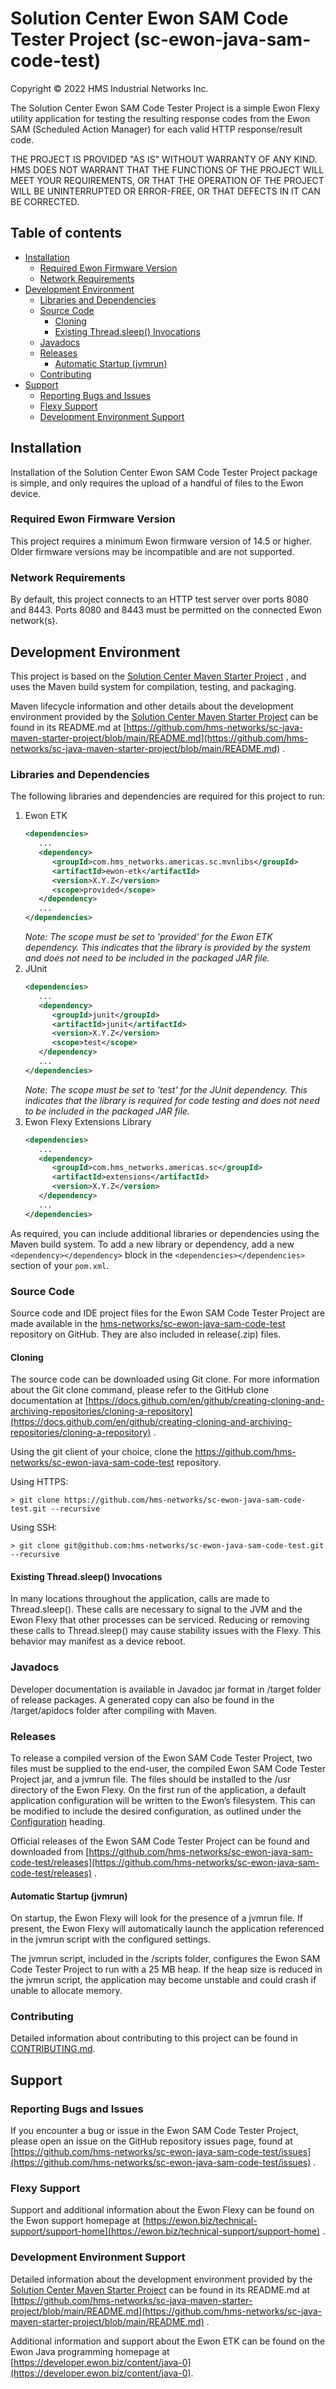 # Solution Center Ewon SAM Code Tester Project (sc-ewon-java-sam-code-test)

Copyright © 2022 HMS Industrial Networks Inc.

The Solution Center Ewon SAM Code Tester Project is a simple Ewon Flexy utility application for 
testing the resulting response codes from the Ewon SAM (Scheduled Action Manager) for each valid 
HTTP response/result code.

THE PROJECT IS PROVIDED "AS IS" WITHOUT WARRANTY OF ANY KIND. HMS DOES NOT WARRANT THAT THE 
FUNCTIONS OF THE PROJECT WILL MEET YOUR REQUIREMENTS, OR THAT THE OPERATION OF THE PROJECT WILL BE 
UNINTERRUPTED OR ERROR-FREE, OR THAT DEFECTS IN IT CAN BE CORRECTED.

## Table of contents

- [Installation](#installation)
   - [Required Ewon Firmware Version](#required-ewon-firmware-version)
   - [Network Requirements](#network-requirements)
- [Development Environment](#development-environment)
   - [Libraries and Dependencies](#libraries-and-dependencies)
   - [Source Code](#source-code)
      - [Cloning](#cloning)
      - [Existing Thread.sleep() Invocations](#existing-threadsleep-invocations)
   - [Javadocs](#javadocs)
   - [Releases](#releases)
      - [Automatic Startup (jvmrun)](#automatic-startup-jvmrun)
   - [Contributing](#contributing)
- [Support](#support)
   - [Reporting Bugs and Issues](#reporting-bugs-and-issues)
   - [Flexy Support](#flexy-support)
   - [Development Environment Support](#development-environment-support)

## Installation

Installation of the Solution Center Ewon SAM Code Tester Project package is simple, and only 
requires the upload of a handful of files to the Ewon device. 

### Required Ewon Firmware Version

This project requires a minimum Ewon firmware version of 14.5 or higher. Older firmware versions may
be incompatible and are not supported.

### Network Requirements

By default, this project connects to an HTTP test server over ports 8080 and 8443. Ports 8080 and 
8443 must be permitted on the connected Ewon network(s).

## Development Environment

This project is based on
the [Solution Center Maven Starter Project](https://github.com/hms-networks/sc-java-maven-starter-project)
, and uses the Maven build system for compilation, testing, and packaging.

Maven lifecycle information and other details about the development environment provided by
the [Solution Center Maven Starter Project](https://github.com/hms-networks/sc-java-maven-starter-project)
can be found in its README.md
at [https://github.com/hms-networks/sc-java-maven-starter-project/blob/main/README.md](https://github.com/hms-networks/sc-java-maven-starter-project/blob/main/README.md)
.

### Libraries and Dependencies

The following libraries and dependencies are required for this project to run:

1. Ewon ETK
   ```xml
   <dependencies>
      ...
      <dependency>
         <groupId>com.hms_networks.americas.sc.mvnlibs</groupId>
         <artifactId>ewon-etk</artifactId>
         <version>X.Y.Z</version>
         <scope>provided</scope>
      </dependency>
      ...
   </dependencies>
   ```
   _Note: The scope must be set to 'provided' for the Ewon ETK dependency. This indicates that the
   library is provided by the system and does not need to be included in the packaged JAR file._
2. JUnit
   ```xml
   <dependencies>
      ...
      <dependency>
         <groupId>junit</groupId>
         <artifactId>junit</artifactId>
         <version>X.Y.Z</version>
         <scope>test</scope>
      </dependency>
      ...
   </dependencies>
   ```
   _Note: The scope must be set to 'test' for the JUnit dependency. This indicates that the library
   is required for code testing and does not need to be included in the packaged JAR file._
3. Ewon Flexy Extensions Library
   ```xml
   <dependencies>
      ...
      <dependency>
         <groupId>com.hms_networks.americas.sc</groupId>
         <artifactId>extensions</artifactId>
         <version>X.Y.Z</version>
      </dependency>
      ...
   </dependencies>
   ```

As required, you can include additional libraries or dependencies using the Maven build system. To
add a new library or dependency, add a new `<dependency></dependency>` block in
the `<dependencies></dependencies>` section of your `pom.xml`.

### Source Code

Source code and IDE project files for the Ewon SAM Code Tester Project are made available in the 
[hms-networks/sc-ewon-java-sam-code-test](https://github.com/hms-networks/sc-ewon-java-sam-code-test)
repository on GitHub. They are also included in release(.zip) files.

#### Cloning

The source code can be downloaded using Git clone. For more information about the Git clone command,
please refer to the GitHub clone documentation
at [https://docs.github.com/en/github/creating-cloning-and-archiving-repositories/cloning-a-repository](https://docs.github.com/en/github/creating-cloning-and-archiving-repositories/cloning-a-repository)
.

Using the git client of your choice, clone
the https://github.com/hms-networks/sc-ewon-java-sam-code-test repository.

Using HTTPS:

```console
> git clone https://github.com/hms-networks/sc-ewon-java-sam-code-test.git --recursive
```

Using SSH:

```console
> git clone git@github.com:hms-networks/sc-ewon-java-sam-code-test.git --recursive
```

#### Existing Thread.sleep() Invocations

In many locations throughout the application, calls are made to Thread.sleep(). These calls are
necessary to signal to the JVM and the Ewon Flexy that other processes can be serviced. Reducing or
removing these calls to Thread.sleep() may cause stability issues with the Flexy. This behavior may
manifest as a device reboot.

### Javadocs

Developer documentation is available in Javadoc jar format in /target folder of release packages. A
generated copy can also be found in the /target/apidocs folder after compiling with Maven.

### Releases

To release a compiled version of the Ewon SAM Code Tester Project, two files must be supplied to
the end-user, the compiled Ewon SAM Code Tester Project jar, and a jvmrun file. The files should
be installed to the /usr directory of the Ewon Flexy. On the first run of the application, a default
application configuration will be written to the Ewon’s filesystem. This can be modified to include
the desired configuration, as outlined under the [Configuration](#configuration) heading.

Official releases of the Ewon SAM Code Tester Project can be found and downloaded
from [https://github.com/hms-networks/sc-ewon-java-sam-code-test/releases](https://github.com/hms-networks/sc-ewon-java-sam-code-test/releases)
.

#### Automatic Startup (jvmrun)

On startup, the Ewon Flexy will look for the presence of a jvmrun file. If present, the Ewon Flexy
will automatically launch the application referenced in the jvmrun script with the configured
settings.

The jvmrun script, included in the /scripts folder, configures the Ewon SAM Code Tester Project to 
run with a 25 MB heap. If the heap size is reduced in the jvmrun script, the application may become 
unstable and could crash if unable to allocate memory.

### Contributing

Detailed information about contributing to this project can be found
in [CONTRIBUTING.md](CONTRIBUTING.md).

## Support

### Reporting Bugs and Issues

If you encounter a bug or issue in the Ewon SAM Code Tester Project, please open an issue on the
GitHub repository issues page, found
at [https://github.com/hms-networks/sc-ewon-java-sam-code-test/issues](https://github.com/hms-networks/sc-ewon-java-sam-code-test/issues)
.

### Flexy Support

Support and additional information about the Ewon Flexy can be found on the Ewon support homepage
at [https://ewon.biz/technical-support/support-home](https://ewon.biz/technical-support/support-home)
.

### Development Environment Support

Detailed information about the development environment provided by
the [Solution Center Maven Starter Project](https://github.com/hms-networks/sc-java-maven-starter-project)
can be found in its README.md
at [https://github.com/hms-networks/sc-java-maven-starter-project/blob/main/README.md](https://github.com/hms-networks/sc-java-maven-starter-project/blob/main/README.md)
.

Additional information and support about the Ewon ETK can be found on the Ewon Java programming
homepage at [https://developer.ewon.biz/content/java-0](https://developer.ewon.biz/content/java-0).